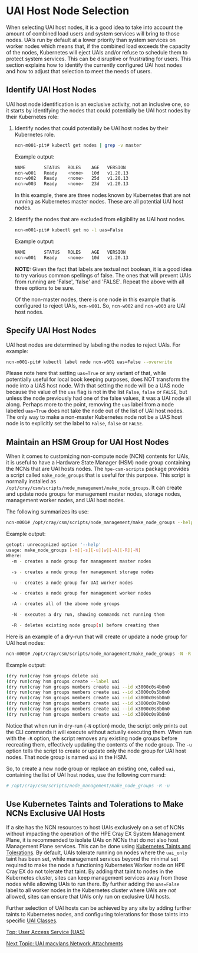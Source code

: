 # UAI Host Node Selection

When selecting UAI host nodes, it is a good idea to take into account the amount of combined load users and system services will bring to those nodes.
UAIs run by default at a lower priority than system services on worker nodes which means that, if the combined load exceeds the capacity of the nodes, Kubernetes will eject UAIs and/or refuse to schedule them to protect system services.
This can be disruptive or frustrating for users. This section explains how to identify the currently configured UAI host nodes and how to adjust that selection to meet the needs of users.

## Identify UAI Host Nodes

UAI host node identification is an exclusive activity, not an inclusive one, so it starts by identifying the nodes that could potentially be UAI host nodes by their Kubernetes role:

1. Identify nodes that could potentially be UAI host nodes by their Kubernetes role.

   ```bash
   ncn-m001-pit# kubectl get nodes | grep -v master
   ```

   Example output:

   ```bash
   NAME       STATUS   ROLES    AGE   VERSION
   ncn-w001   Ready    <none>   10d   v1.20.13
   ncn-w002   Ready    <none>   25d   v1.20.13
   ncn-w003   Ready    <none>   23d   v1.20.13
   ```

   In this example, there are three nodes known by Kubernetes that are not running as Kubernetes master nodes.
   These are all potential UAI host nodes.

2. Identify the nodes that are excluded from eligibility as UAI host nodes.

   ```bash
   ncn-m001-pit# kubectl get no -l uas=False
   ```

   Example output:

   ```bash
   NAME       STATUS   ROLES    AGE   VERSION
   ncn-w001   Ready    <none>   10d   v1.20.13
   ```

   **NOTE:** Given the fact that labels are textual not boolean, it is a good idea to try various common spellings of false.
   The ones that will prevent UAIs from running are 'False', 'false' and 'FALSE'. Repeat the above with all three options to be sure.

   Of the non-master nodes, there is one node in this example that is configured to reject UAIs, `ncn-w001`. So, `ncn-w002` and `ncn-w003` are UAI host nodes.

## Specify UAI Host Nodes

UAI host nodes are determined by labeling the nodes to reject UAIs. For example:

```bash
ncn-m001-pit# kubectl label node ncn-w001 uas=False --overwrite
```

Please note here that setting `uas=True` or any variant of that, while potentially useful for local book keeping purposes, does NOT transform the node into a UAS host node.
With that setting the node will be a UAS node because the value of the `uas` flag is not in the list `False`, `false` or `FALSE`, but unless the node previously had one of the false values, it was a UAI node all along.
Perhaps more to the point, removing the `uas` label from a node labeled `uas=True` does not take the node out of the list of UAI host nodes.
The only way to make a non-master Kubernetes node not be a UAS host node is to explicitly set the label to `False`, `false` or `FALSE`.

## Maintain an HSM Group for UAI Host Nodes

When it comes to customizing non-compute node (NCN) contents for UAIs, it is useful to have a Hardware State Manager (HSM) node group containing the NCNs that are UAI hosts nodes.
The `hpe-csm-scripts` package provides a script called `make_node_groups` that is useful for this purpose. This script is normally installed as `/opt/cray/csm/scripts/node_management/make_node_groups`.
It can create and update node groups for management master nodes, storage nodes, management worker nodes, and UAI host nodes.

The following summarizes its use:

```bash
ncn-m001# /opt/cray/csm/scripts/node_management/make_node_groups --help
```

Example output:

```bash
getopt: unrecognized option '--help'
usage: make_node_groups [-m][-s][-u][w][-A][-R][-N]
Where:
  -m - creates a node group for management master nodes

  -s - creates a node group for management storage nodes

  -u - creates a node group for UAI worker nodes

  -w - creates a node group for management worker nodes

  -A - creates all of the above node groups

  -N - executes a dry run, showing commands not running them

  -R - deletes existing node group(s) before creating them
```

Here is an example of a dry-run that will create or update a node group for UAI host nodes:

```bash
ncn-m001# /opt/cray/csm/scripts/node_management/make_node_groups -N -R -u
```

Example output:

```bash
(dry run)cray hsm groups delete uai
(dry run)cray hsm groups create --label uai
(dry run)cray hsm groups members create uai --id x3000c0s4b0n0
(dry run)cray hsm groups members create uai --id x3000c0s5b0n0
(dry run)cray hsm groups members create uai --id x3000c0s6b0n0
(dry run)cray hsm groups members create uai --id x3000c0s7b0n0
(dry run)cray hsm groups members create uai --id x3000c0s8b0n0
(dry run)cray hsm groups members create uai --id x3000c0s9b0n0
```

Notice that when run in dry-run (`-N` option) mode, the script only prints out the CLI commands it will execute without actually executing them.
When run with the `-R` option, the script removes any existing node groups before recreating them, effectively updating the contents of the node group.
The `-u` option tells the script to create or update only the node group for UAI host nodes. That node group is named `uai` in the HSM.

So, to create a new node group or replace an existing one, called `uai`, containing the list of UAI host nodes, use the following command:

```bash
# /opt/cray/csm/scripts/node_management/make_node_groups -R -u
```

## Use Kubernetes Taints and Tolerations to Make NCNs Exclusive UAI Hosts

If a site has the NCN resources to host UAIs exclusively on a set of NCNs without impacting the operation of the HPE Cray EX System Management Plane, it is recommended to isolate UAIs on NCNs that do not also host Management Plane services.
This can be done using [Kubernetes Taints and Tolerations](https://kubernetes.io/docs/concepts/scheduling-eviction/taint-and-toleration).
By default, UAIs tolerate running on nodes where the `uai_only` taint has been set, while management services beyond the minimal set required to make the node a functioning Kubernetes Worker node on HPE Cray EX do not tolerate that taint.
By adding that taint to nodes in the Kubernetes cluster, sites can keep management services away from those nodes while allowing UAIs to run there.
By further adding the `uas=False` label to all worker nodes in the Kubernetes cluster where UAIs are _not_ allowed, sites can ensure that UAIs only run on exclusive UAI hosts.

Further selection of UAI hosts can be achieved by any site by adding further taints to Kubernetes nodes, and configuring tolerations for those taints into specific [UAI Classes](UAI_Classes.md).

[Top: User Access Service (UAS)](index.md)

[Next Topic: UAI macvlans Network Attachments](UAI_macvlans_Network_Attachments.md)
